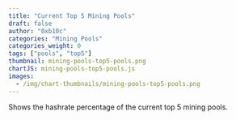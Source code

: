```yaml
---
title: "Current Top 5 Mining Pools"
draft: false
author: "0xb10c"
categories: "Mining Pools"
categories_weight: 0
tags: ["pools", "top5"]
thumbnail: mining-pools-top5-pools.png
chartJS: mining-pools-top5-pools.js
images:
  - /img/chart-thumbnails/mining-pools-top5-pools.png
---
```


Shows the hashrate percentage of the current top 5 mining pools.

<!--more-->
